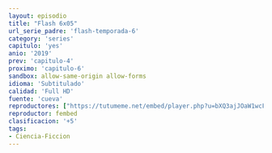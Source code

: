 ```yaml
---
layout: episodio
title: "Flash 6x05"
url_serie_padre: 'flash-temporada-6'
category: 'series'
capitulo: 'yes'
anio: '2019'
prev: 'capitulo-4'
proximo: 'capitulo-6'
sandbox: allow-same-origin allow-forms
idioma: 'Subtitulado'
calidad: 'Full HD'
fuente: 'cueva'
reproductores: ["https://tutumeme.net/embed/player.php?u=bXQ3ajJOaW1wcFRGcEs2VW5XRGExTlRPMytmUnc3bHVwcWhoenVIUjI5SHF5TlNwc0taaG1jN2gwZHZSNTlIRHVhV2tZWitkNUtDVDNOL1ZvYW1rYjJOcm5hYVk","https://player.openplay.vip/player.php?id=MTgwMA&sub=https://sub.cuevana2.io/vtt-sub/sub7/The.Flash.6x05.vtt","https://player.cuevana2.io/irgotoolp.php?url=eTllbW9hZHpYNURLejlaalg2T3BsYy9PMHNTV29hYWVuY3JYMEpHVm9LRm9uWlRYbTVKL3E0bXhmY2lRMEphbmFRPT0&sub=https://sub.cuevana2.io/vtt-sub/sub7/The.Flash.6x05.vtt","https://api.cuevana3.io/rr/gd.php?h=ek5lbm9xYWNrS0xJMVp5b21KREk0dFBLbjVkaHhkRGdrOG1jbnBpUnhhS1Z4bmFrcks2WHBiV3NpV0puMU1tb2xiU1hoMm5QeWQ3RjFJcUFkdG13dUs2U3FadVkyUT09"]
reproductor: fembed
clasificacion: '+5'
tags:
- Ciencia-Ficcion
---
```












